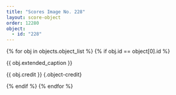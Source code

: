 ```yaml
---
title: "Scores Image No. 228"
layout: score-object
order: 12280
object:
  - id: "228"
---
```


{% for obj in objects.object_list %}
{% if obj.id == object[0].id %}

{{ obj.extended_caption }}

{{ obj.credit }} {.object-credit}

{% endif %}
{% endfor %}
